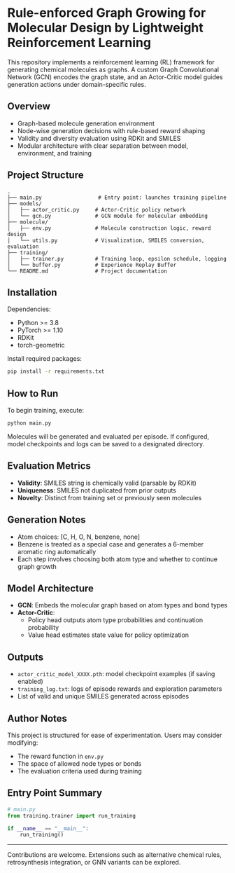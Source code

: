# Rule-enforced Graph Growing for Molecular Design by Lightweight Reinforcement Learning

This repository implements a reinforcement learning (RL) framework for generating chemical molecules as graphs. A custom Graph Convolutional Network (GCN) encodes the graph state, and an Actor-Critic model guides generation actions under domain-specific rules.

## Overview
- Graph-based molecule generation environment
- Node-wise generation decisions with rule-based reward shaping
- Validity and diversity evaluation using RDKit and SMILES
- Modular architecture with clear separation between model, environment, and training

## Project Structure
```
.
├── main.py                  # Entry point: launches training pipeline
├── models/
│   ├── actor_critic.py     # Actor-Critic policy network
│   └── gcn.py              # GCN module for molecular embedding
├── molecule/
│   ├── env.py              # Molecule construction logic, reward design
│   └── utils.py            # Visualization, SMILES conversion, evaluation
├── training/
│   ├── trainer.py          # Training loop, epsilon schedule, logging
│   └── buffer.py           # Experience Replay Buffer
└── README.md               # Project documentation
```

## Installation
Dependencies:
- Python >= 3.8
- PyTorch >= 1.10
- RDKit
- torch-geometric

Install required packages:
```bash
pip install -r requirements.txt
```

## How to Run
To begin training, execute:
```bash
python main.py
```
Molecules will be generated and evaluated per episode. If configured, model checkpoints and logs can be saved to a designated directory.

## Evaluation Metrics
- **Validity**: SMILES string is chemically valid (parsable by RDKit)
- **Uniqueness**: SMILES not duplicated from prior outputs
- **Novelty**: Distinct from training set or previously seen molecules

## Generation Notes
- Atom choices: [C, H, O, N, benzene, none]
- Benzene is treated as a special case and generates a 6-member aromatic ring automatically
- Each step involves choosing both atom type and whether to continue graph growth

## Model Architecture
- **GCN**: Embeds the molecular graph based on atom types and bond types
- **Actor-Critic**:
  - Policy head outputs atom type probabilities and continuation probability
  - Value head estimates state value for policy optimization

## Outputs
- `actor_critic_model_XXXX.pth`: model checkpoint examples (if saving enabled)
- `training_log.txt`: logs of episode rewards and exploration parameters
- List of valid and unique SMILES generated across episodes

## Author Notes
This project is structured for ease of experimentation. Users may consider modifying:
- The reward function in `env.py`
- The space of allowed node types or bonds
- The evaluation criteria used during training

## Entry Point Summary
```python
# main.py
from training.trainer import run_training

if __name__ == "__main__":
    run_training()
```

---
Contributions are welcome. Extensions such as alternative chemical rules, retrosynthesis integration, or GNN variants can be explored.
